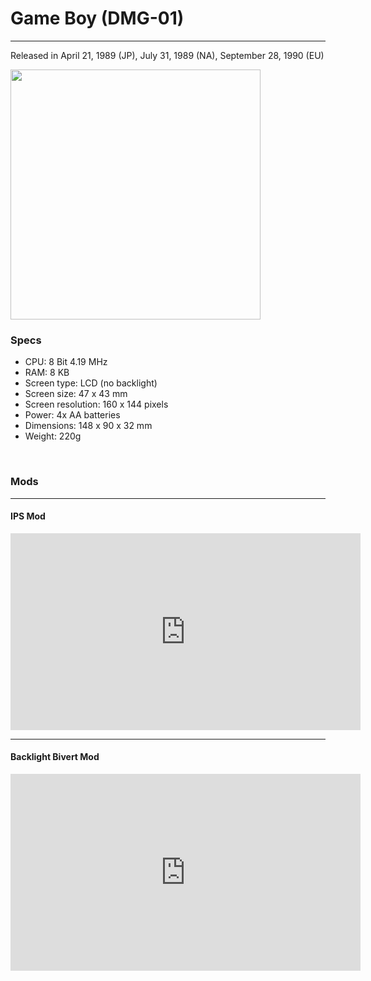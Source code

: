 # Game Boy (DMG-01)

----

Released in April 21, 1989 (JP), July 31, 1989 (NA), September 28, 1990 (EU)


<img src="https://upload.wikimedia.org/wikipedia/commons/thumb/7/7c/Game-Boy-FL.png/1689px-Game-Boy-FL.png" style="width: 400px;">

### Specs

- CPU: 8 Bit 4.19 MHz
- RAM: 8 KB
- Screen type: LCD (no backlight)
- Screen size: 47 x 43 mm
- Screen resolution: 160 x 144 pixels
- Power: 4x AA batteries
- Dimensions: 148 x 90 x 32 mm
- Weight: 220g

&nbsp;

### Mods

----

#### IPS Mod

<iframe width="560" height="315" src="https://www.youtube.com/embed/OUuLdxbWCvo" title="YouTube video player" frameborder="0" allow="accelerometer; autoplay; clipboard-write; encrypted-media; gyroscope; picture-in-picture; web-share" allowfullscreen></iframe>

----

#### Backlight Bivert Mod

<iframe width="560" height="315" src="https://www.youtube.com/embed/-jXil6uLJH0" title="YouTube video player" frameborder="0" allow="accelerometer; autoplay; clipboard-write; encrypted-media; gyroscope; picture-in-picture; web-share" allowfullscreen></iframe>

